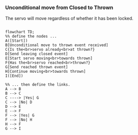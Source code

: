 ### Unconditional move from Closed to Thrown

The servo will move regardless of whether it has been locked.

``` mermaid

flowchart TD;
%% define the nodes ...
A([Start])
B[Unconditional move to thrown event received]
C{Is the<br>servo already<br>at thrown?}
D[Send leaving closed event]
E[Start servo moving<br>towards thrown]
F{Has the<br>servo reached<br>thrown?}
G[Send reached thrown event]
H[Continue moving<br>towards thrown]
I([End])

%% ... then define the links.
A --> B
B --> C
C ----> |Yes| G
C --> |No| D
D --> E
E --> F
F --> |Yes| G
F --> |No| H
H --> F
G --> I
```
